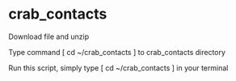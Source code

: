 # crab_contacts
Download file and unzip

Type command [ cd ~/crab_contacts ] to crab_contacts directory

Run this script, simply type [ cd ~/crab_contacts ] in your terminal
